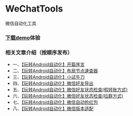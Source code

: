# WeChatTools
微信自动化工具

### [下载demo](https://github.com/lygttpod/WeChatTools/tree/main/demo/app-debug.apk)体验

### 相关文章介绍（按顺序发布）

* 一、[【玩转Android自动化】开篇序言](https://juejin.cn/post/7266076520111276069)
* 二、[【玩转Android自动化】布局节点速查器](https://juejin.cn/post/7266087487939035192)
* 三、[【玩转Android自动化】小试牛刀](https://juejin.cn/post/7266326381649821755)
* 四、[【玩转Android自动化】微信好友导出](https://juejin.cn/post/7266332124663185463)
* 五、[【玩转Android自动化】微信好友状态检查(假转账方式)](https://juejin.cn/post/7268539925096464444)
* 六、[【玩转Android自动化】微信好友状态检查(拉群方式)](https://juejin.cn/post/7268590610188976165)
* 七、[【玩转Android自动化】微信自动抢红包](https://juejin.cn/post/7269032845786513463)
* 八、[【玩转Android自动化】微信版本适配](https://juejin.cn/post/7269046568211202103)
